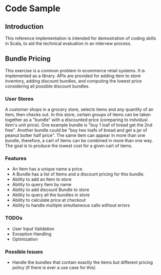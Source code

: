 Code Sample
===================

Introduction
------------

This reference implementation is intended for demostration of coding skills in Scala, to aid the technical evaluation in an intervew process. 


Bundle Pricing
--------------
This exercise is a common problem in e­commerce retail systems.  It is implemented as a library.  APIs are provided for adding item to store inventory, adding discount bundles, and computing the lowest price considering all possible discount bundles.

### User Stores

A customer shops in a grocery store, selects items and any quantity of an item, then checks out.  In this store, certain groups of items can be taken together as a "bundle" with a discounted price (comparing to indvidusl item's unit price).  One example bundle is "buy 1 loaf of bread get the 2nd free".  Another bundle could be "buy two loafs of bread and get a jar of peanut butter half price".  The same item can appear in more than one bundle, therefore, a cart of items can be combined in more than one way.  The goal is to produce the lowest cost for a given cart of items.

### Features

* An Item has a unique name a price.
* A Bundle has a list of Items and a discount pricing for this bundle.
* Ability to add an Item to store
* Ability to query Item by name
* Ability to add discount Bundle to store
* Ability to query all the bundles in store
* Ability to calculate price at checkout
* Ability to handle multiple simultaneous calls without errors

### TODOs

* User Input Validation
* Exception Handling
* Optimization

### Possible Issues

* Handle the bundles that contain exactly the items but different pricing policy (if there is ever a use case for this)








